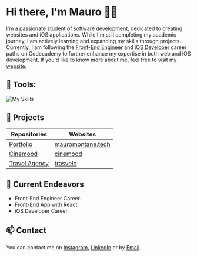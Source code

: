 # Hi there, I'm Mauro 👋🏻

I'm a passionate student of software development, dedicated to creating websites and iOS applications. While I'm still completing my academic journey, I am actively learning and expanding my skills through projects. Currently, I am following the [Front-End Engineer](https://www.codecademy.com/learn/paths/front-end-engineer-career-path) and [iOS Developer](https://www.codecademy.com/learn/paths/ios-developer) career paths on Codecademy to further enhance my expertise in both web and iOS development.
If you'd like to know more about me, feel free to visit my [website](https://mauromontane.me).

## 🔨 Tools:
![My Skills](https://skillicons.dev/icons?i=react,next,mysql,vercel,figma,html,css,js,swift&perline=5)

## 📖 Projects
| Repositories                                                | Websites                                       |
| ----------------------------------------------------------- | ---------------------------------------------- |
| [Portfolio](https://github.com/mauromltn/portfolio)         | [mauromontane.tech](https://mauromontane.tech) |
| [Cinemood](https://github.com/mauromltn/cine-mood)          | [cinemood](https://cinemood.it)                |
| [Travel Agency](https://github.com/mauromltn/Travel-Agency) | [trasvelo](https://trasvelo.vercel.app)        |


## 🔭 Current Endeavors
- Front-End Engineer Career.
- Front-End App with React.
- iOS Developer Career.

## 📫 Contact
You can contact me on [Instagram](https://www.instagram.com/mauromontane/), [LinkedIn](https://www.linkedin.com/in/mauro-montane) or by [Email](mailto:dev.montane@gmail.com).
